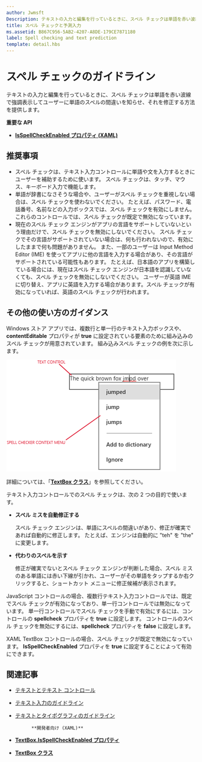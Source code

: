 ```yaml
---
author: Jwmsft
Description: テキストの入力と編集を行っているときに、スペル チェックは単語を赤い波線で強調表示してユーザーに単語のスペルの間違いを知らせ、それを修正する方法を提供します。
title: スペル チェックと予測入力
ms.assetid: B867C956-5AB2-4207-A8DE-179CE7871180
label: Spell checking and text prediction
template: detail.hbs
---
```


# スペル チェックのガイドライン

テキストの入力と編集を行っているときに、スペル チェックは単語を赤い波線で強調表示してユーザーに単語のスペルの間違いを知らせ、それを修正する方法を提供します。

**重要な API**

-   [**IsSpellCheckEnabled プロパティ (XAML)**](https://msdn.microsoft.com/library/windows/apps/br209688)


## <span id="checklist_section"></span><span id="CHECKLIST_SECTION"></span>推奨事項


-   スペル チェックは、テキスト入力コントロールに単語や文を入力するときにユーザーを補助するために使います。 スペル チェックは、タッチ、マウス、キーボード入力で機能します。
-   単語が辞書になさそうな場合や、ユーザーがスペル チェックを重視しない場合は、スペル チェックを使わないでください。 たとえば、パスワード、電話番号、名前などの入力ボックスでは、スペル チェックを有効にしません。 これらのコントロールでは、スペル チェックが既定で無効になっています。
-   現在のスペル チェック エンジンがアプリの言語をサポートしていないという理由だけで、スペル チェックを無効にしないでください。 スペル チェックでその言語がサポートされていない場合は、何も行われないので、有効にしたままで何も問題がありません。 また、一部のユーザーは Input Method Editor (IME) を使ってアプリに他の言語を入力する場合があり、その言語がサポートされている可能性もあります。 たとえば、日本語のアプリを構築している場合には、現在はスペル チェック エンジンが日本語を認識していなくても、スペル チェックを無効にしないでください。 ユーザーが英語 IME に切り替え、アプリに英語を入力する場合があります。スペル チェックが有効になっていれば、英語のスペル チェックが行われます。

## <span id="Additional_usage_guidance"></span><span id="additional_usage_guidance"></span><span id="ADDITIONAL_USAGE_GUIDANCE"></span>その他の使い方のガイダンス


Windows ストア アプリでは、複数行と単一行のテキスト入力ボックスや、**contentEditable** プロパティが **true** に設定されている要素のために組み込みのスペル チェックが用意されています。 組み込みスペル チェックの例を次に示します。

![組み込みスペル チェック](images/spellchecking.png)

詳細については、「[**TextBox クラス**](https://msdn.microsoft.com/library/windows/apps/br209683)」を参照してください。

テキスト入力コントロールでのスペル チェックは、次の 2 つの目的で使います。

-   **スペル ミスを自動修正する**

    スペル チェック エンジンは、単語にスペルの間違いがあり、修正が確実であれば自動的に修正します。 たとえば、エンジンは自動的に "teh" を "the" に変更します。

-   **代わりのスペルを示す**

    修正が確実でないとスペル チェック エンジンが判断した場合、スペル ミスのある単語には赤い下線が引かれ、ユーザーがその単語をタップするか右クリックすると、ショートカット メニューに修正候補が表示されます。

JavaScript コントロールの場合、複数行テキスト入力コントロールでは、既定でスペル チェックが有効になっており、単一行コントロールでは無効になっています。 単一行コントロールでスペル チェックを手動で有効にするには、コントロールの **spellcheck** プロパティを **true** に設定します。 コントロールのスペル チェックを無効にするには、**spellcheck** プロパティを **false** に設定します。

XAML TextBox コントロールの場合、スペル チェックが既定で無効になっています。 **IsSpellCheckEnabled** プロパティを **true** に設定することによって有効にできます。



## <span id="related_topics"></span>関連記事

* [テキストとテキスト コントロール](text-controls.md)
* [テキスト入力のガイドライン](https://msdn.microsoft.com/library/windows/apps/hh750315)
* [テキストとタイポグラフィのガイドライン](https://msdn.microsoft.com/library/windows/apps/hh700394)
            
          
            **開発者向け (XAML)**
* [**TextBox.IsSpellCheckEnabled プロパティ**](https://msdn.microsoft.com/library/windows/apps/br209688)
* [**TextBox クラス**](https://msdn.microsoft.com/library/windows/apps/br209683)

 






<!--HONumber=May16_HO2-->



